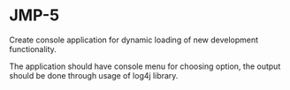 # JMP-5

Create console application for dynamic loading of new development functionality.
 
The application should have console menu for choosing option, the output should be done through usage of log4j library.